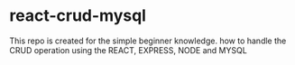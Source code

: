 # react-crud-mysql
This repo is created for the simple beginner knowledge. how to handle the CRUD operation using the REACT, EXPRESS, NODE and MYSQL
